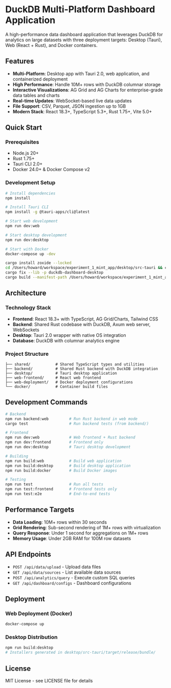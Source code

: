 # DuckDB Multi-Platform Dashboard Application

A high-performance data dashboard application that leverages DuckDB for analytics on large datasets with three deployment targets: Desktop (Tauri), Web (React + Rust), and Docker containers.

## Features

- **Multi-Platform**: Desktop app with Tauri 2.0, web application, and containerized deployment
- **High Performance**: Handle 10M+ rows with DuckDB columnar storage
- **Interactive Visualizations**: AG Grid and AG Charts for enterprise-grade data tables and charts
- **Real-time Updates**: WebSocket-based live data updates
- **File Support**: CSV, Parquet, JSON ingestion up to 1GB
- **Modern Stack**: React 18.3+, TypeScript 5.3+, Rust 1.75+, Vite 5.0+

## Quick Start

### Prerequisites

- Node.js 20+
- Rust 1.75+
- Tauri CLI 2.0+
- Docker 24.0+ & Docker Compose v2

### Development Setup

```bash
# Install dependencies
npm install

# Install Tauri CLI
npm install -g @tauri-apps/cli@latest

# Start web development
npm run dev:web

# Start desktop development
npm run dev:desktop

# Start with Docker
docker-compose up -dev

cargo install zoxide --locked
cd /Users/howard/workspace/experiment_1_mint_app/desktop/src-tauri && cargo build)
cargo fix --lib -p duckdb-dashboard-desktop
cargo build --manifest-path /Users/howard/workspace/experiment_1_mint_app/desktop/src-tauri/Cargo.toml

```

## Architecture

### Technology Stack

- **Frontend**: React 18.3+ with TypeScript, AG Grid/Charts, Tailwind CSS
- **Backend**: Shared Rust codebase with DuckDB, Axum web server, WebSockets
- **Desktop**: Tauri 2.0 wrapper with native OS integration
- **Database**: DuckDB with columnar analytics engine

### Project Structure

```
├── shared/           # Shared TypeScript types and utilities
├── backend/          # Shared Rust backend with DuckDB integration
├── desktop/          # Tauri desktop application
├── web-frontend/     # React web frontend
├── web-deployment/   # Docker deployment configurations
└── docker/           # Container build files
```

## Development Commands

```bash
# Backend
npm run backend:web         # Run Rust backend in web mode
cargo test                  # Run backend tests (from backend/)

# Frontend
npm run dev:web             # Web frontend + Rust backend
npm run dev:frontend        # Frontend only
npm run dev:desktop         # Tauri desktop development

# Building
npm run build:web           # Build web application
npm run build:desktop       # Build desktop application
npm run build:docker        # Build Docker images

# Testing
npm run test                # Run all tests
npm run test:frontend       # Frontend tests only
npm run test:e2e            # End-to-end tests
```

## Performance Targets

- **Data Loading**: 10M+ rows within 30 seconds
- **Grid Rendering**: Sub-second rendering of 1M+ rows with virtualization
- **Query Response**: Under 1 second for aggregations on 1M+ rows
- **Memory Usage**: Under 2GB RAM for 100M row datasets

## API Endpoints

- `POST /api/data/upload` - Upload data files
- `GET /api/data/sources` - List available data sources
- `POST /api/analytics/query` - Execute custom SQL queries
- `GET /api/dashboard/configs` - Dashboard configurations

## Deployment

### Web Deployment (Docker)
```bash
docker-compose up
```

### Desktop Distribution
```bash
npm run build:desktop
# Installers generated in desktop/src-tauri/target/release/bundle/
```



## License

MIT License - see LICENSE file for details